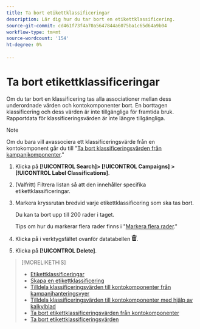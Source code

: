 ```yaml
---
title: Ta bort etikettklassificeringar
description: Lär dig hur du tar bort en etikettklassificering.
source-git-commit: cd461f73f4a70a5647844a6075ba1c65d64a9b04
workflow-type: tm+mt
source-wordcount: '154'
ht-degree: 0%

---
```


# Ta bort etikettklassificeringar

Om du tar bort en klassificering tas alla associationer mellan dess underordnade värden och kontokomponenter bort. En borttagen klassificering och dess värden är inte tillgängliga för framtida bruk. Rapportdata för klassificeringsvärden är inte längre tillgängliga.

>[!NOTE]
>
>Om du bara vill avassociera ett klassificeringsvärde från en kontokomponent går du till &quot;[Ta bort klassificeringsvärden från kampanjkomponenter](classification-values-remove.md).&quot;

1. Klicka på **[!UICONTROL Search]> [!UICONTROL Campaigns] >[!UICONTROL Label Classifications]**.

1. (Valfritt) Filtrera listan så att den innehåller specifika etikettklassificeringar.

1. Markera kryssrutan bredvid varje etikettklassificering som ska tas bort.

   Du kan ta bort upp till 200 rader i taget.

   Tips om hur du markerar flera rader finns i &quot;[Markera flera rader](/help/search-social-commerce/common-tasks/navigation-editing-selection/multiple-rows-select.md).&quot;

1. Klicka på i verktygsfältet ovanför datatabellen ![Ta bort](/help/search-social-commerce/assets/delete.png "Ta bort").

1. Klicka på **[!UICONTROL Delete]**.

>[!MORELIKETHIS]
>
>* [Etikettklassificeringar](classification-about.md)
>* [Skapa en etikettklassificering](classification-create.md)
>* [Tilldela klassificeringsvärden till kontokomponenter från kampanjhanteringsvyer](classification-values-assign-campaign-management.md)
>* [Tilldela klassificeringsvärden till kontokomponenter med hjälp av kalkylblad](classification-values-assign-bulksheets.md)
>* [Ta bort etikettklassificeringsvärden från kontokomponenter](classification-values-remove.md)
>* [Ta bort etikettklassificeringsvärden](classification-values-delete.md)

